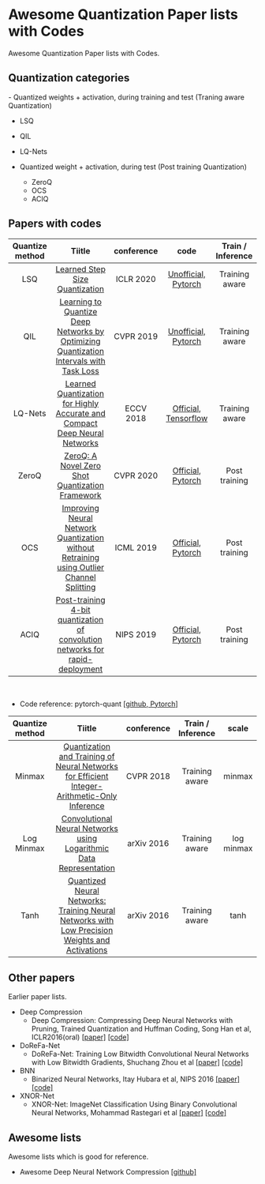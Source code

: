 # Awesome Quantization Paper lists with Codes
Awesome Quantization Paper lists with Codes.



<h2>Quantization categories</h2>
- Quantized weights + activation, during training and test (Traning aware Quantization)  

  

  - LSQ  
  - QIL  
  - LQ-Nets  



- Quantized weight + activation, during test (Post training Quantization)  

  

  - ZeroQ  
  - OCS  
  - ACIQ  

  



<h2>Papers with codes</h2>



| Quantize method |                            Tiitle                            | conference |                             code                             | Train / Inference |
| :-------------: | :----------------------------------------------------------: | :--------: | :----------------------------------------------------------: | :---------------: |
|       LSQ       | [Learned Step Size Quantization](https://arxiv.org/abs/1902.08153) | ICLR 2020  | [Unofficial, Pytorch](https://github.com/hustzxd/LSQuantization) |  Training aware   |
|       QIL       | [Learning to Quantize Deep Networks by Optimizing Quantization Intervals with Task Loss](https://arxiv.org/abs/1808.05779) | CVPR 2019  | [Unofficial, Pytorch](https://github.com/csyhhu/Awesome-Deep-Neural-Network-Compression/tree/master/Codes) |  Training aware   |
|     LQ-Nets     | [Learned Quantization for Highly Accurate and Compact Deep Neural Networks](https://arxiv.org/pdf/1807.10029.pdf) | ECCV 2018  | [Official, Tensorflow](https://github.com/microsoft/LQ-Nets) |  Training aware   |
|      ZeroQ      | [ZeroQ: A Novel Zero Shot Quantization Framework](https://arxiv.org/abs/2001.00281) | CVPR 2020  |  [Official, Pytorch](https://github.com/amirgholami/ZeroQ)   |   Post training   |
|       OCS       | [Improving Neural Network Quantization without Retraining using Outlier Channel Splitting](https://arxiv.org/abs/1901.09504) | ICML 2019  | [Official, Pytorch](https://github.com/cornell-zhang/dnn-quant-ocs) |   Post training   |
|      ACIQ       | [Post-training 4-bit quantization of convolution networks for rapid-deployment](https://arxiv.org/abs/1810.05723) | NIPS 2019  | [Official, Pytorch](https://github.com/submission2019/cnn-quantization) |   Post training   |



<br>

- Code reference: pytorch-quant  [[github, Pytorch]](https://github.com/wjc852456/pytorch-quant)

| Quantize method |                            Tiitle                            | conference | Train / Inference |   scale    |
| :-------------: | :----------------------------------------------------------: | :--------: | :---------------: | :--------: |
|     Minmax      | [Quantization and Training of Neural Networks for Efficient Integer-Arithmetic-Only Inference](https://arxiv.org/abs/1712.05877) | CVPR 2018  |  Training aware   |   minmax   |
|   Log Minmax    | [Convolutional Neural Networks using Logarithmic Data Representation](https://arxiv.org/abs/1603.01025) | arXiv 2016 |  Training aware   | log minmax |
|      Tanh       | [Quantized Neural Networks: Training Neural Networks with Low Precision Weights and Activations](https://arxiv.org/abs/1609.07061) | arXiv 2016 |  Training aware   |    tanh    |





<h2>Other papers</h2>
Earlier paper lists.

- Deep Compression
  - Deep Compression: Compressing Deep Neural Networks with Pruning, Trained Quantization and Huffman Coding, Song Han et al, ICLR2016(oral)  [[paper]](https://arxiv.org/abs/1510.00149)  [[code]](https://github.com/synxlin/nn-compression)
- DoReFa-Net
  - DoReFa-Net: Training Low Bitwidth Convolutional Neural Networks with Low Bitwidth Gradients, Shuchang Zhou et al  [[paper]](https://arxiv.org/abs/1606.06160)  [[code]](https://github.com/tensorpack/tensorpack/tree/master/examples/DoReFa-Net)
- BNN
  - Binarized Neural Networks, Itay Hubara et al, NIPS 2016  [[paper]](https://papers.nips.cc/paper/6573-binarized-neural-networks)  [[code]](https://github.com/itayhubara/BinaryNet.pytorch)
- XNOR-Net
  - XNOR-Net: ImageNet Classification Using Binary Convolutional Neural Networks, Mohammad Rastegari et al  [[paper]](https://arxiv.org/abs/1603.05279)  [[code]](https://github.com/jiecaoyu/XNOR-Net-PyTorch)



<h2>Awesome lists</h2>
Awesome lists which is good for reference.

- Awesome Deep Neural Network Compression  [[github]](https://github.com/csyhhu/Awesome-Deep-Neural-Network-Compression)

<br>